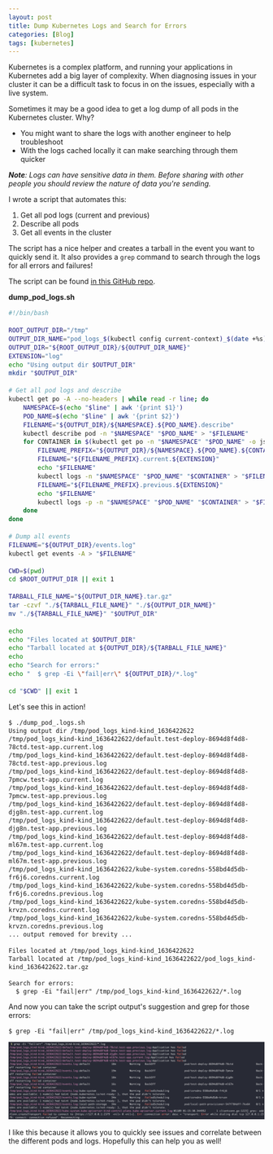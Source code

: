 ```yaml
---
layout: post
title: Dump Kubernetes Logs and Search for Errors
categories: [Blog]
tags: [kubernetes]
---
```


Kubernetes is a complex platform, and running your applications in Kubernetes add a big layer of complexity. When diagnosing issues in your cluster it can be a difficult task to focus in on the issues, especially with a live system.

Sometimes it may be a good idea to get a log dump of all pods in the Kubernetes cluster. Why?

- You might want to share the logs with another engineer to help troubleshoot
- With the logs cached locally it can make searching through them quicker

***Note**: Logs can have sensitive data in them. Before sharing with other people you should review the nature of data you're sending.*

I wrote a script that automates this:

1. Get all pod logs (current and previous)
1. Describe all pods
1. Get all events in the cluster

The script has a nice helper and creates a tarball in the event you want to quickly send it. It also provides a `grep` command to search through the logs for all errors and failures!

The script can be found [in this GitHub repo](https://github.com/trstringer/kuberetes-log-dump).

**dump_pod_logs.sh**

```bash
#!/bin/bash

ROOT_OUTPUT_DIR="/tmp"
OUTPUT_DIR_NAME="pod_logs_$(kubectl config current-context)_$(date +%s)"
OUTPUT_DIR="${ROOT_OUTPUT_DIR}/${OUTPUT_DIR_NAME}"
EXTENSION="log"
echo "Using output dir $OUTPUT_DIR"
mkdir "$OUTPUT_DIR"

# Get all pod logs and describe
kubectl get po -A --no-headers | while read -r line; do
    NAMESPACE=$(echo "$line" | awk '{print $1}')
    POD_NAME=$(echo "$line" | awk '{print $2}')
    FILENAME="${OUTPUT_DIR}/${NAMESPACE}.${POD_NAME}.describe"
    kubectl describe pod -n "$NAMESPACE" "$POD_NAME" > "$FILENAME"
    for CONTAINER in $(kubectl get po -n "$NAMESPACE" "$POD_NAME" -o jsonpath="{.spec.containers[*].name}"); do
        FILENAME_PREFIX="${OUTPUT_DIR}/${NAMESPACE}.${POD_NAME}.${CONTAINER}"
        FILENAME="${FILENAME_PREFIX}.current.${EXTENSION}"
        echo "$FILENAME"
        kubectl logs -n "$NAMESPACE" "$POD_NAME" "$CONTAINER" > "$FILENAME"
        FILENAME="${FILENAME_PREFIX}.previous.${EXTENSION}"
        echo "$FILENAME"
        kubectl logs -p -n "$NAMESPACE" "$POD_NAME" "$CONTAINER" > "$FILENAME" 2> /dev/null
    done
done

# Dump all events
FILENAME="${OUTPUT_DIR}/events.log"
kubectl get events -A > "$FILENAME"

CWD=$(pwd)
cd $ROOT_OUTPUT_DIR || exit 1

TARBALL_FILE_NAME="${OUTPUT_DIR_NAME}.tar.gz"
tar -czvf "./${TARBALL_FILE_NAME}" "./${OUTPUT_DIR_NAME}"
mv "./${TARBALL_FILE_NAME}" "$OUTPUT_DIR"

echo
echo "Files located at $OUTPUT_DIR"
echo "Tarball located at ${OUTPUT_DIR}/${TARBALL_FILE_NAME}"
echo
echo "Search for errors:"
echo "  $ grep -Ei \"fail|err\" ${OUTPUT_DIR}/*.log"

cd "$CWD" || exit 1
```

Let's see this in action!

```text
$ ./dump_pod_.logs.sh
Using output dir /tmp/pod_logs_kind-kind_1636422622
/tmp/pod_logs_kind-kind_1636422622/default.test-deploy-8694d8f4d8-78ctd.test-app.current.log
/tmp/pod_logs_kind-kind_1636422622/default.test-deploy-8694d8f4d8-78ctd.test-app.previous.log
/tmp/pod_logs_kind-kind_1636422622/default.test-deploy-8694d8f4d8-7pmcw.test-app.current.log
/tmp/pod_logs_kind-kind_1636422622/default.test-deploy-8694d8f4d8-7pmcw.test-app.previous.log
/tmp/pod_logs_kind-kind_1636422622/default.test-deploy-8694d8f4d8-djg8n.test-app.current.log
/tmp/pod_logs_kind-kind_1636422622/default.test-deploy-8694d8f4d8-djg8n.test-app.previous.log
/tmp/pod_logs_kind-kind_1636422622/default.test-deploy-8694d8f4d8-ml67m.test-app.current.log
/tmp/pod_logs_kind-kind_1636422622/default.test-deploy-8694d8f4d8-ml67m.test-app.previous.log
/tmp/pod_logs_kind-kind_1636422622/kube-system.coredns-558bd4d5db-fr6j6.coredns.current.log
/tmp/pod_logs_kind-kind_1636422622/kube-system.coredns-558bd4d5db-fr6j6.coredns.previous.log
/tmp/pod_logs_kind-kind_1636422622/kube-system.coredns-558bd4d5db-krvzn.coredns.current.log
/tmp/pod_logs_kind-kind_1636422622/kube-system.coredns-558bd4d5db-krvzn.coredns.previous.log
... output removed for brevity ...

Files located at /tmp/pod_logs_kind-kind_1636422622
Tarball located at /tmp/pod_logs_kind-kind_1636422622/pod_logs_kind-kind_1636422622.tar.gz

Search for errors:
  $ grep -Ei "fail|err" /tmp/pod_logs_kind-kind_1636422622/*.log
```

And now you can take the script output's suggestion and grep for those errors:

```
$ grep -Ei "fail|err" /tmp/pod_logs_kind-kind_1636422622/*.log
```

![Kubernetes log output](../images/dump-kubernetes-logs1.png)

I like this because it allows you to quickly see issues and correlate between the different pods and logs. Hopefully this can help you as well!
